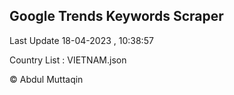 

## Google Trends Keywords Scraper 
 
Last Update 18-04-2023 , 10:38:57

Country List :
VIETNAM.json



© Abdul Muttaqin 
